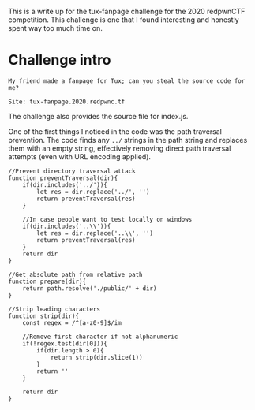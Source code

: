 This is a write up for the tux-fanpage challenge for the 2020 redpwnCTF competition. This challenge is one that I found interesting and honestly spent way too much time on.

# Challenge intro

```
My friend made a fanpage for Tux; can you steal the source code for me?

Site: tux-fanpage.2020.redpwnc.tf
```

The challenge also provides the source file for index.js.


One of the first things I noticed in the code was the path traversal prevention. The code finds any `../` strings in the path string and replaces them with an empty string, effectively removing direct path traversal attempts (even with URL encoding applied).

```
//Prevent directory traversal attack
function preventTraversal(dir){
    if(dir.includes('../')){
        let res = dir.replace('../', '')
        return preventTraversal(res)
    }

    //In case people want to test locally on windows
    if(dir.includes('..\\')){
        let res = dir.replace('..\\', '')
        return preventTraversal(res)
    }
    return dir
}

//Get absolute path from relative path
function prepare(dir){
    return path.resolve('./public/' + dir)
}

//Strip leading characters
function strip(dir){
    const regex = /^[a-z0-9]$/im

    //Remove first character if not alphanumeric
    if(!regex.test(dir[0])){
        if(dir.length > 0){
            return strip(dir.slice(1))
        }
        return ''
    }

    return dir
}
```
